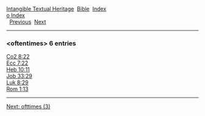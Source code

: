 [Intangible Textual Heritage](../../index)  [Bible](../index) 
[Index](index)   
[o Index](_o_)  
  [Previous](c07998)  [Next](c08000) 

------------------------------------------------------------------------

### &lt;oftentimes&gt; 6 entries

[Co2 8:22](../kjv/co2008.htm#022)  
[Ecc 7:22](../kjv/ecc007.htm#022)  
[Heb 10:11](../kjv/heb010.htm#011)  
[Job 33:29](../kjv/job033.htm#029)  
[Luk 8:29](../kjv/luk008.htm#029)  
[Rom 1:13](../kjv/rom001.htm#013)  

------------------------------------------------------------------------

[Next: ofttimes (3)](c08000)

